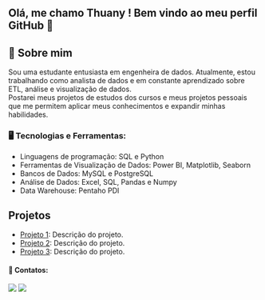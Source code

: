 ## Olá, me chamo Thuany ! Bem vindo ao meu perfil GitHub 👋

## 💫 Sobre mim

Sou uma estudante entusiasta em engenheira de dados. Atualmente, estou trabalhando como analista de dados e em constante aprendizado sobre ETL, análise e visualização de dados.</a>   
Postarei meus projetos de estudos dos cursos e meus projetos pessoais que me permitem aplicar meus conhecimentos e expandir minhas habilidades.</a>   

### 🖥️ Tecnologias e Ferramentas: 

- Linguagens de programação: SQL e Python
- Ferramentas de Visualização de Dados: Power BI, Matplotlib, Seaborn
- Bancos de Dados: MySQL e PostgreSQL
- Análise de Dados: Excel, SQL, Pandas e Numpy
- Data Warehouse: Pentaho PDI

## Projetos

- [Projeto 1](https://github.com/seuusuario/projeto1): Descrição do projeto.
- [Projeto 2](https://github.com/seuusuario/projeto2): Descrição do projeto.
- [Projeto 3](https://github.com/seuusuario/projeto3): Descrição do projeto.

        
          
####
   
#### 📩 Contatos:

<div>
<a href ="mailto:thuanyvermelho@gmail.com"><img src="https://img.shields.io/badge/Gmail-D14836?style=for-the-badge&logo=gmail&logoColor=white" 
target="_blank"></a>
<a href="[https://www.linkedin.com/in/thuanyvermelho/](https://www.linkedin.com/in/thuanyvermelho/)" target="_blank"><img src="https://img.shields.io/badge/-LinkedIn-%230077B5?style=for-the-badge&logo=linkedin&logoColor=white" target="_blank"></a>   
</div>
          
          
